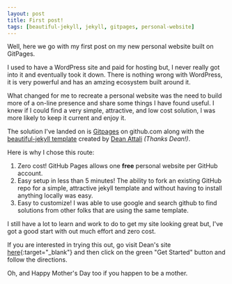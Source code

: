 ```yaml
---
layout: post
title: First post!
tags: [beautiful-jekyll, jekyll, gitpages, personal-website]
---
```


Well, here we go with my first post on my new personal website built on GitPages.

I used to have a WordPress site and paid for hosting but, I never really got into it and eventually took it down.  There is nothing wrong with WordPress, it is very powerful and has an amzing ecosystem built around it.

What changed for me to recreate a personal website was the need to build more of a on-line presence and share some things I have found useful.  I knew if I could find a very simple, attractive, and low cost solution, I was more likely to keep it current and enjoy it.

The solution I've landed on is [Gitpages](https://pages.github.com/) on github.com along with the [beautiful-jekyll template](https://github.com/daattali/beautiful-jekyll) created by [Dean Attali](http://deanattali.com/) _(Thanks Dean!)_.

Here is why I chose this route:
1. Zero cost! GitHub Pages allows one **free** personal website per GitHub account.
2. Easy setup in less than 5 minutes! The ability to fork an existing GitHub repo for a simple, attractive jekyll template and without having to install anything locally was easy.
3. Easy to customize! I was able to use google and search github to find solutions from other folks that are using the same template.

I still have a lot to learn and work to do to get my site looking great but, I've got a good start with out much effort and zero cost.

If you are interested in trying this out, go visit Dean's site [here](http://deanattali.com/beautiful-jekyll/){:target="_blank"} and then click on the green "Get Started" button and follow the directions. 

Oh, and Happy Mother's Day too if you happen to be a mother.
